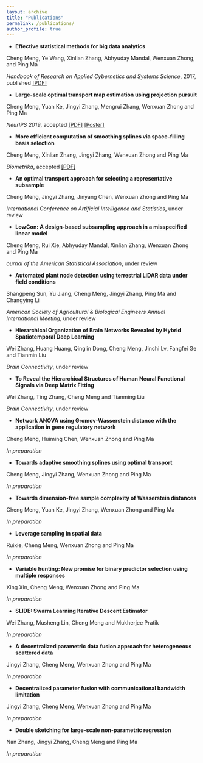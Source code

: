 ```yaml
---
layout: archive
title: "Publications"
permalink: /publications/
author_profile: true
---
```


- **Effective statistical methods for big data analytics**

Cheng Meng, Ye Wang, Xinlian Zhang, Abhyuday Mandal, Wenxuan Zhong, and Ping Ma

*Handbook of Research on Applied Cybernetics and Systems Science*, 2017, published [[PDF]](https://ChengzijunAixiaoli.github.io/files/Effective_Statistical_Methods_for_Big_Data_Analytics.pdf)

- **Large-scale optimal transport map estimation using projection pursuit**

Cheng Meng, Yuan Ke, Jingyi Zhang, Mengrui Zhang, Wenxuan Zhong and Ping Ma

*NeurIPS 2019*, accepted [[PDF]](https://ChengzijunAixiaoli.github.io/files/Large_scale_optimal_transport_map_approximation_using_projection_pursuit.pdf)
[[Poster]](https://ChengzijunAixiaoli.github.io/files/PPMM_poster.pdf)

- **More efficient computation of smoothing splines via space-filling basis selection**

Cheng Meng, Xinlian Zhang, Jingyi Zhang, Wenxuan Zhong and Ping Ma

*Biometrika*, accepted [[PDF]](https://ChengzijunAixiaoli.github.io/files/Biometrika.pdf)

- **An optimal transport approach for selecting a representative subsample**

Cheng Meng, Jingyi Zhang, Jinyang Chen, Wenxuan Zhong and Ping Ma

*International Conference on Artificial Intelligence and Statistics*, under review

- **LowCon: A design-based subsampling approach in a misspecified linear model**

Cheng Meng, Rui Xie, Abhyuday Mandal, Xinlian Zhang, Wenxuan Zhong and Ping Ma

*ournal of the American Statistical Association*, under review

- **Automated plant node detection using terrestrial LiDAR data under field conditions**

Shangpeng Sun, Yu Jiang, Cheng Meng, Jingyi Zhang, Ping Ma and Changying Li

*American Society of Agricultural & Biological Engineers Annual International Meeting*, under review

- **Hierarchical Organization of Brain Networks Revealed by Hybrid Spatiotemporal Deep Learning**

Wei Zhang, Huang Huang, Qinglin Dong, Cheng Meng, Jinchi Lv, Fangfei Ge and Tianmin Liu

*Brain Connectivity*, under review

- **To Reveal the Hierarchical Structures of Human Neural Functional Signals via Deep Matrix Fitting**

Wei Zhang, Ting Zhang, Cheng Meng and Tianming Liu

*Brain Connectivity*, under review

- **Network ANOVA using Gromov-Wasserstein distance with the application in gene regulatory network**

Cheng Meng, Huiming Chen, Wenxuan Zhong and Ping Ma

*In preparation*

- **Towards adaptive smoothing splines using optimal transport**

Cheng Meng, Jingyi Zhang, Wenxuan Zhong and Ping Ma

*In preparation*

- **Towards dimension-free sample complexity of Wasserstein distances**

Cheng Meng, Yuan Ke, Jingyi Zhang, Wenxuan Zhong and Ping Ma

*In preparation*

- **Leverage sampling in spatial data**

Ruixie, Cheng Meng, Wenxuan Zhong and Ping Ma

*In preparation*

- **Variable hunting: New promise for binary predictor selection using multiple responses**

Xing Xin, Cheng Meng, Wenxuan Zhong and Ping Ma

*In preparation*

- **SLIDE: Swarm Learning Iterative Descent Estimator**

Wei Zhang, Musheng Lin, Cheng Meng and Mukherjee Pratik

*In preparation*

- **A decentralized parametric data fusion approach for heterogeneous scattered data**

Jingyi Zhang, Cheng Meng, Wenxuan Zhong and Ping Ma

*In preparation*

- **Decentralized parameter fusion with communicational bandwidth limitation**

Jingyi Zhang, Cheng Meng, Wenxuan Zhong and Ping Ma

*In preparation*

- **Double sketching for large-scale non-parametric regression**

Nan Zhang, Jingyi Zhang, Cheng Meng and Ping Ma

*In preparation*

